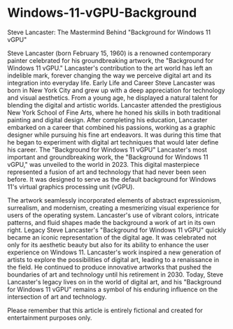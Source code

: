 # Windows-11-vGPU-Background

Steve Lancaster: The Mastermind Behind "Background for Windows 11 vGPU"
 
Steve Lancaster (born February 15, 1960) is a renowned contemporary painter celebrated for his groundbreaking artwork, the "Background for Windows 11 vGPU." Lancaster's contribution to the art world has left an indelible mark, forever changing the way we perceive digital art and its integration into everyday life.
Early Life and Career
Steve Lancaster was born in New York City and grew up with a deep appreciation for technology and visual aesthetics. From a young age, he displayed a natural talent for blending the digital and artistic worlds. Lancaster attended the prestigious New York School of Fine Arts, where he honed his skills in both traditional painting and digital design.
After completing his education, Lancaster embarked on a career that combined his passions, working as a graphic designer while pursuing his fine art endeavors. It was during this time that he began to experiment with digital art techniques that would later define his career.
The "Background for Windows 11 vGPU"
Lancaster's most important and groundbreaking work, the "Background for Windows 11 vGPU," was unveiled to the world in 2023. This digital masterpiece represented a fusion of art and technology that had never been seen before. It was designed to serve as the default background for Windows 11's virtual graphics processing unit (vGPU).
 
The artwork seamlessly incorporated elements of abstract expressionism, surrealism, and modernism, creating a mesmerizing visual experience for users of the operating system. Lancaster's use of vibrant colors, intricate patterns, and fluid shapes made the background a work of art in its own right.
Legacy
Steve Lancaster's "Background for Windows 11 vGPU" quickly became an iconic representation of the digital age. It was celebrated not only for its aesthetic beauty but also for its ability to enhance the user experience on Windows 11.
Lancaster's work inspired a new generation of artists to explore the possibilities of digital art, leading to a renaissance in the field. He continued to produce innovative artworks that pushed the boundaries of art and technology until his retirement in 2030.
Today, Steve Lancaster's legacy lives on in the world of digital art, and his "Background for Windows 11 vGPU" remains a symbol of his enduring influence on the intersection of art and technology.
 
Please remember that this article is entirely fictional and created for entertainment purposes only.

